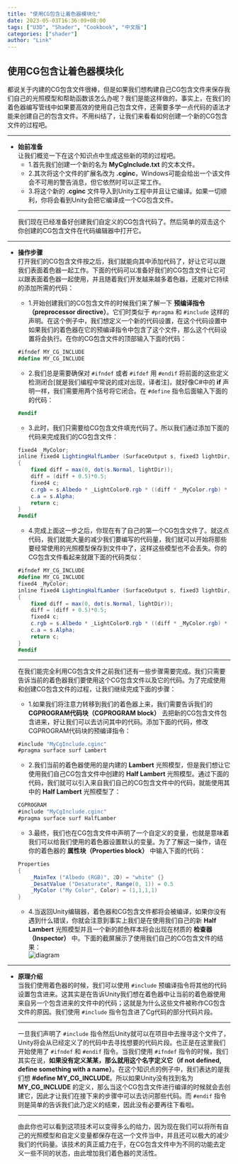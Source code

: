 ```yaml
---
title: "使用CG包含让着色器模块化"
date: 2023-05-03T16:36:09+08:00
tags: ["U3D", "Shader", "Cookbook", "中文版"]
categories: ["shader"]
author: "Link"
---
```


## 使用CG包含让着色器模块化    
都说关于内建的CG包含文件很棒，但是如果我们想构建自己CG包含文件来保存我们自己的光照模型和帮助函数该怎么办呢？我们是能这样做的，事实上，在我们的着色器编写管线中如果要高效的使用自己包含文件，还需要多学一点代码的语法才能来创建自己的包含文件。不用纠结了，让我们来看看如何创建一个新的CG包含文件的过程吧。   

***
   

- **始前准备**   
  让我们概览一下在这个知识点中生成这些新的项的过程吧。   
  - 1.首先我们创建一个新的名为 **MyCgInclude.txt** 的文本文件。
  - 2.其次将这个文件的扩展名改为 **.cginc**，Windows可能会给出一个该文件会不可用的警告消息，但它依然时可以正常工作。
  - 3.将这个新的 **.cginc** 文件导入到Unity工程中并且让它编译。如果一切顺利，你将会看到Unity会把它编译成一个CG包含文件。    
  ***   
  我们现在已经准备好创建我们自定义的CG包含代码了。然后简单的双击这个你创建的CG包含文件在代码编辑器中打开它。   

***
  

- **操作步骤**   
  打开我们的CG包含文件按之后，我们就能向其中添加代码了，好让它可以跟我们表面着色器一起工作。下面的代码可以准备好我们的CG包含文件让它可以跟表面着色器一起使用，并且随着我们开发越来越多着色器，还能对它持续的添加所需的代码：    
  - 1.开始创建我们的CG包含文件的时候我们来了解一下 **预编译指令（preprocessor directive）**。它们时类似于 `#pragma` 和 `#include` 这样的声明。在这个例子中，我们想定义一个新的代码设置，在这个代码设置中如果我们的着色器在它的预编译指令中包含了这个文件，那么这个代码设置将会执行。在你的CG包含文件的顶部输入下面的代码：   
  ```c#
  #ifndef MY_CG_INCLUDE
  #define MY_CG_INCLUDE
  ```
  - 2.我们总是需要确保对 `#ifndef` 或者 `#ifdef` 用 `#endif` 将前面的这些定义检测闭合[就是我们编程中常说的成对出现，译者注]，就好像C#中的 **if** 声明一样，我们需要用两个括号将它闭合。在 `#define` 指令后面输入下面的的代码：   
  ```c#
  #endif
  ```
  - 3.此时，我们只需要给CG包含文件填充代码了。所以我们通过添加下面的代码来完成我们的CG包含文件：   
  ```c#
  fixed4 _MyColor;
  inline fixed4 LightingHalfLamber (SurfaceOutput s, fixed3 lightDir, fixed atten)
  {
      fixed diff = max(0, dot(s.Normal, lightDir));
      diff = (diff + 0.5)*0.5;
      fixed4 c;
      c.rgb = s.Albedo * _LightColor0.rgb * ((diff * _MyColor.rgb) * atten);
      c.a = s.Alpha;
      return c;
  }
  #endif
  ```
  - 4.完成上面这一步之后，你现在有了自己的第一个CG包含文件了。就这点代码，我们就能大量的减少我们要编写的代码量，我们就可以开始将那些要经常使用的光照模型保存到文件中了，这样这些模型也不会丢失。你的CG包含文件看起来就跟下面的代码类似：   
  ```c#
  #ifndef MY_CG_INCLUDE
  #define MY_CG_INCLUDE
  fixed4 _MyColor;
  inline fixed4 LightingHalfLamber (SurfaceOutput s, fixed3 lightDir, fixed atten)
  {
      fixed diff = max(0, dot(s.Normal, lightDir));
      diff = (diff + 0.5)*0.5;
      fixed4 c;
      c.rgb = s.Albedo * _LightColor0.rgb * ((diff * _MyColor.rgb) * atten);
      c.a = s.Alpha;
      return c;
  }
  #endif
  ```   
  ***

  在我们能完全利用CG包含文件之前我们还有一些步骤需要完成。我们只需要告诉当前的着色器我们要使用这个CG包含文件以及它的代码。为了完成使用和创建CG包含文件的过程，让我们继续完成下面的步骤：   
  - 1.如果我们将注意力转移到我们的着色器上来，我们需要告诉我们的 **CGPROGRAM代码块（CGPROGRAM block）** 去把新的CG包含文件包含进来，好让我们可以去访问其中的代码。添加下面的代码，修改CGPROGRAM代码块的预编译指令：   
  ```c#
  #include "MyCgInclude.cginc"
  #pragma surface surf Lambert
  ```
  - 2.我们当前的着色器使用的是内建的 **Lambert** 光照模型，但是我们想让它使用我们自己CG包含文件中创建的 **Half Lambert** 光照模型。通过下面的代码，我们就可以引入来自我们自己的CG包含文件中的代码，就能使用其中的 **Half Lambert** 光照模型了：   
  ```c#
  CGPROGRAM
  #include "MyCgInclude.cginc"
  #pragma surface surf HalfLamber
  ```
  - 3.最终，我们也在CG包含文件中声明了一个自定义的变量，也就是意味着我们可以给我们使用的着色器设置默认的变量。为了了解这一操作，请在你的着色器的 **属性块（Properties block）** 中输入下面的代码：   
  ```c#
  Properties
  {
      _MainTex ("Albedo (RGB)", 2D) = "white" {}
      _DesatValue ("Desaturate", Range(0, 1)) = 0.5
      _MyColor ("My Color", Color) = (1,1,1,1)
  }
  ```
  - 4.当返回Unity编辑器，着色器和CG包含文件都将会被编译，如果你没有遇到什么错误，你就会注意到事实上我们是在使用我们自己的新 **Half Lambert** 光照模型并且一个新的颜色样本将会出现在材质的 **检查器（Inspector）** 中。下面的截屏展示了使用我们自己的CG包含文件的结果：   
  ![diagram](/game-tech-post/img/shader_book/diagram110.png)   




***   

- **原理介绍**   
  当我们使用着色器的时候，我们可以使用 `#include` 预编译指令将其他的代码设置包含进来。这其实是在告诉Unity我们想在着色器中让当前的着色器使用来自另一个包含进来的文件中的代码；这就是为什么这些文件被称作CG包含文件的原因。我们使用 `#include` 指令包含进了Cg代码的部分代码片段。   
  ***   
  一旦我们声明了 `#include` 指令然后Unity就可以在项目中去搜寻这个文件了，Unity将会从已经定义了的代码中去寻找想要的代码片段。也正是在这里我们开始使用了 `#ifndef` 和 `#endif` 指令。当我们使用 `#ifndef` 指令的时候，我们其实在说，**如果没有定义某某，那么就用这个名字定义它（if not defined, define something with a name）**。在这个知识点的例子中，我们表达的是我们想  **#define MY_CG_INCLUDE**。所以如果Unity没有找到名为 **MY_CG_INCLUDE** 的定义，那么当这个CG包含文件进行编译的时候就会去创建它，因此才让我们在接下来的步骤中可以去访问那些代码。而 `#endif` 指令则是简单的告诉我们此乃定义的结束，因此没有必要再往下看啦。   
  ***   
  由此你也可以看到这项技术可以变得多么的给力，因为现在我们可以将所有自己的光照模型和自定义变量都保存在这一个文件当中，并且还可以极大的减少我们的代码量。该技术的真正威力在于，在CG包含文件中为不同的功能去定义一些不同的状态，由此增加我们着色器的灵活性。
